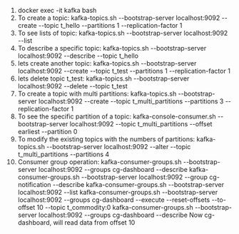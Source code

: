 1. docker exec -it kafka bash
2. To create a topic: kafka-topics.sh --bootstrap-server localhost:9092 --create --topic t_hello --partitions 1 --replication-factor 1
3. To see lists of topic: kafka-topics.sh --bootstrap-server localhost:9092 --list
4. To describe a specific topic: kafka-topics.sh --bootstrap-server localhost:9092 --describe --topic t_hello
5. lets create another topic: kafka-topics.sh --bootstrap-server localhost:9092 --create --topic t_test --partitions 1 --replication-factor 1
6. lets delete topic t_test: kafka-topics.sh --bootstrap-server localhost:9092 --delete --topic t_test
7. To create a topic with multi partitions: kafka-topics.sh --bootstrap-server localhost:9092 --create --topic t_multi_partitions --partitions 3 --replication-factor 1
8. To see the specific partition of a topic: kafka-console-consumer.sh --bootstrap-server localhost:9092 --topic t_multi_partitions --offset earliest --partition 0
9. To modify the existing topics with the numbers of partitions: kafka-topics.sh --bootstrap-server localhost:9092 --alter --topic t_multi_partitions --partitions 4
10. Consumer group operation: 
    kafka-consumer-groups.sh --bootstrap-server localhost:9092 --groups cg-dashboard --describe
    kafka-consumer-groups.sh --bootstrap-server localhost:9092 --group cg-notification --describe
    kafka-consumer-groups.sh --bootstrap-server localhost:9092 --list
    kafka-consumer-groups.sh --bootstrap-server localhost:9092 --groups cg-dashboard --execute --reset-offsets --to-offset 10 --topic t_commodity:0
    kafka-consumer-groups.sh --bootstrap-server localhost:9092 --groups cg-dashboard --describe
    Now cg-dashboard, will read data from offset 10
